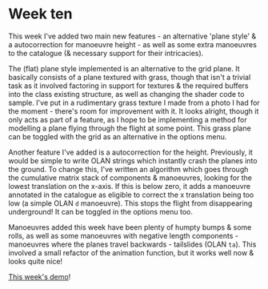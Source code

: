 # Week ten

This week I've added two main new features - an alternative 'plane style' & a autocorrection for manoeuvre height - as well as some extra manoeuvres to the catalogue (& necessary support for their intricacies).

The (flat) plane style implemented is an alternative to the grid plane. It basically consists of a plane textured with grass, though that isn't a trivial task as it involved factoring in support for textures & the required buffers into the class existing structure, as well as changing the shader code to sample. I've put in a rudimentary grass texture I made from a photo I had for the moment - there's room for improvement with it. It looks alright, though it only acts as part of a feature, as I hope to be implementing a method for modelling a plane flying through the flight at some point. This grass plane can be toggled with the grid as an alternative in the options menu.

Another feature I've added is a autocorrection for the height. Previously, it would be simple to write OLAN strings which instantly crash the planes into the ground. To change this, I've written an algorithm which goes through the cumulative matrix stack of components & manoeuvres, looking for the lowest translation on the x-axis. If this is below zero, it adds a manoeuvre annotated in the catalogue as eligible to correct the x translation being too low (a simple OLAN `d` manoeuvre). This stops the flight from disappearing underground! It can be toggled in the options menu too.

Manoeuvres added this week have been plenty of humpty bumps & some rolls, as well as some manoeuvres with negative length components - manoeuvres where the planes travel backwards - tailslides (OLAN `ta`). This involved a small refactor of the animation function, but it works well now & looks quite nice!

[This week's demo](https://www.youtube.com/watch?v=vgizaRQR02Q&feature=youtu.be)!
